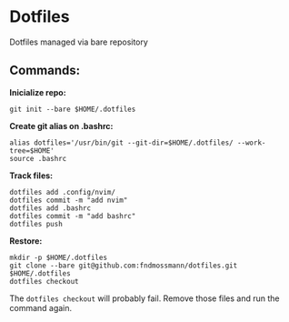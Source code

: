# Dotfiles

Dotfiles managed via bare repository

## Commands:
**Inicialize repo:**
```
git init --bare $HOME/.dotfiles
```
**Create git alias on .bashrc:**
```
alias dotfiles='/usr/bin/git --git-dir=$HOME/.dotfiles/ --work-tree=$HOME'
source .bashrc
```
**Track files:**
```
dotfiles add .config/nvim/
dotfiles commit -m "add nvim"
dotfiles add .bashrc
dotfiles commit -m "add bashrc"
dotfiles push
```
**Restore:**
```
mkdir -p $HOME/.dotfiles
git clone --bare git@github.com:fndmossmann/dotfiles.git $HOME/.dotfiles
dotfiles checkout
```
The `dotfiles checkout` will probably fail.
Remove those files and run the command again.
